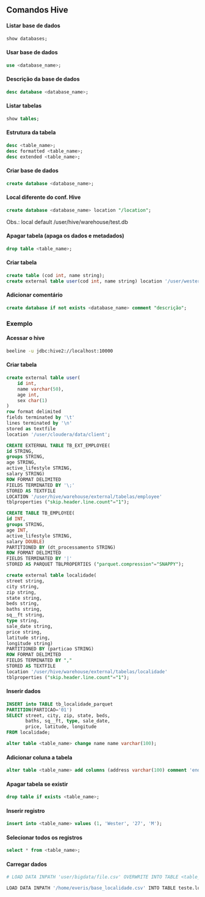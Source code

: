 ## Comandos Hive

#### Listar base de dados
```sql
show databases;
```

#### Usar base de dados
```sql
use <database_name>;
```

#### Descrição da base de dados
```sql
desc database <database_name>;
```

#### Listar tabelas
```sql
show tables;
```

#### Estrutura da tabela
```sql
desc <table_name>;
desc formatted <table_name>;
desc extended <table_name>;
```

#### Criar base de dados
```sql
create database <database_name>;
```

#### Local diferente do conf. Hive
```sql
create database <database_name> location "/location";
```
Obs.: local default /user/hive/warehouse/test.db

#### Apagar tabela (apaga os dados e metadados)
```sql
drop table <table_name>;
```

#### Criar tabela
```sql
create table (cod int, name string);
create external table user(cod int, name string) location '/user/wester/data_users';
```

#### Adicionar comentário
```sql
create database if not exists <database_name> comment "descrição";
```

### Exemplo

#### Acessar o hive
```bash
beeline -u jdbc:hive2://localhost:10000
```

#### Criar tabela
```sql
create external table user(
    id int, 
    name varchar(50),
    age int,
    sex char(1)
)
row format delimited
fields terminated by '\t'
lines terminated by '\n'
stored as textfile
location '/user/cloudera/data/client';

CREATE EXTERNAL TABLE TB_EXT_EMPLOYEE(
id STRING,
groups STRING,
age STRING,
active_lifestyle STRING,
salary STRING)
ROW FORMAT DELIMITED 
FIELDS TERMINATED BY '\;'
STORED AS TEXTFILE
LOCATION '/user/hive/warehouse/external/tabelas/employee'
tblproperties ("skip.header.line.count"="1");

CREATE TABLE TB_EMPLOYEE(
id INT,
groups STRING,
age INT,
active_lifestyle STRING,
salary DOUBLE)
PARTITIONED BY (dt_processamento STRING)
ROW FORMAT DELIMITED 
FIELDS TERMINATED BY '|'
STORED AS PARQUET TBLPROPERTIES ("parquet.compression"="SNAPPY");

create external table localidade(
street string,
city string,
zip string,
state string,
beds string,
baths string,
sq__ft string,
type string,
sale_date string,
price string,
latitude string,
longitude string)
PARTITIONED BY (particao STRING)
ROW FORMAT DELIMITED 
FIELDS TERMINATED BY ","
STORED AS TEXTFILE
location '/user/hive/warehouse/external/tabelas/localidade'
tblproperties ("skip.header.line.count"="1");
```

#### Inserir dados
```sql
INSERT into TABLE tb_localidade_parquet
PARTITION(PARTICAO='01')
SELECT street, city, zip, state, beds, 
       baths, sq__ft, type, sale_date, 
       price, latitude, longitude
FROM localidade;
```

```sql
alter table <table_name> change name name varchar(100);
```

#### Adicionar coluna a tabela
```sql
alter table <table_name> add columns (address varchar(100) comment 'endereço');
```

#### Apagar tabela se existir
```sql
drop table if exists <table_name>;
```

#### Inserir registro
```sql
insert into <table_name> values (1, 'Wester', '27', 'M');
```

#### Selecionar todos os registros
```sql
select * from <table_name>;
```

#### Carregar dados
```bash
# LOAD DATA INPATH 'user/bigdata/file.csv' OVERWRITE INTO TABLE <table_name>;

LOAD DATA INPATH '/home/everis/base_localidade.csv' INTO TABLE teste.localidade partition (particao='2021-01-21');
```
